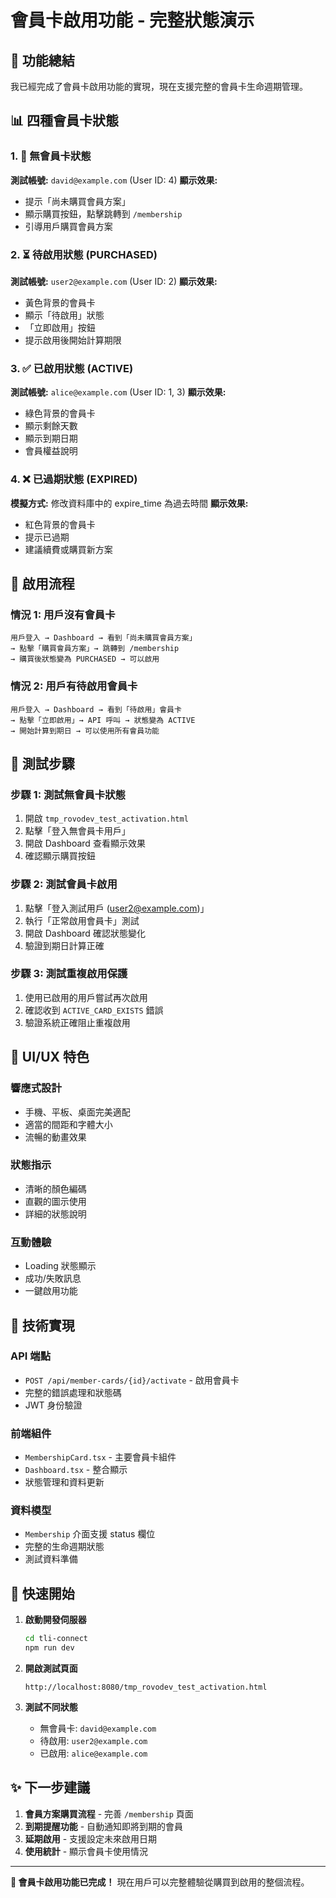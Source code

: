 # 會員卡啟用功能 - 完整狀態演示

## 🎯 功能總結

我已經完成了會員卡啟用功能的實現，現在支援完整的會員卡生命週期管理。

## 📊 四種會員卡狀態

### 1. 🚫 無會員卡狀態
**測試帳號:** `david@example.com` (User ID: 4)
**顯示效果:**
- 提示「尚未購買會員方案」
- 顯示購買按鈕，點擊跳轉到 `/membership`
- 引導用戶購買會員方案

### 2. ⏳ 待啟用狀態 (PURCHASED)
**測試帳號:** `user2@example.com` (User ID: 2)
**顯示效果:**
- 黃色背景的會員卡
- 顯示「待啟用」狀態
- 「立即啟用」按鈕
- 提示啟用後開始計算期限

### 3. ✅ 已啟用狀態 (ACTIVE)
**測試帳號:** `alice@example.com` (User ID: 1, 3)
**顯示效果:**
- 綠色背景的會員卡
- 顯示剩餘天數
- 顯示到期日期
- 會員權益說明

### 4. ❌ 已過期狀態 (EXPIRED)
**模擬方式:** 修改資料庫中的 expire_time 為過去時間
**顯示效果:**
- 紅色背景的會員卡
- 提示已過期
- 建議續費或購買新方案

## 🔄 啟用流程

### 情況 1: 用戶沒有會員卡
```
用戶登入 → Dashboard → 看到「尚未購買會員方案」
→ 點擊「購買會員方案」→ 跳轉到 /membership
→ 購買後狀態變為 PURCHASED → 可以啟用
```

### 情況 2: 用戶有待啟用會員卡
```
用戶登入 → Dashboard → 看到「待啟用」會員卡
→ 點擊「立即啟用」→ API 呼叫 → 狀態變為 ACTIVE
→ 開始計算到期日 → 可以使用所有會員功能
```

## 🧪 測試步驟

### 步驟 1: 測試無會員卡狀態
1. 開啟 `tmp_rovodev_test_activation.html`
2. 點擊「登入無會員卡用戶」
3. 開啟 Dashboard 查看顯示效果
4. 確認顯示購買按鈕

### 步驟 2: 測試會員卡啟用
1. 點擊「登入測試用戶 (user2@example.com)」
2. 執行「正常啟用會員卡」測試
3. 開啟 Dashboard 確認狀態變化
4. 驗證到期日計算正確

### 步驟 3: 測試重複啟用保護
1. 使用已啟用的用戶嘗試再次啟用
2. 確認收到 `ACTIVE_CARD_EXISTS` 錯誤
3. 驗證系統正確阻止重複啟用

## 🎨 UI/UX 特色

### 響應式設計
- 手機、平板、桌面完美適配
- 適當的間距和字體大小
- 流暢的動畫效果

### 狀態指示
- 清晰的顏色編碼
- 直觀的圖示使用
- 詳細的狀態說明

### 互動體驗
- Loading 狀態顯示
- 成功/失敗訊息
- 一鍵啟用功能

## 🔧 技術實現

### API 端點
- `POST /api/member-cards/{id}/activate` - 啟用會員卡
- 完整的錯誤處理和狀態碼
- JWT 身份驗證

### 前端組件
- `MembershipCard.tsx` - 主要會員卡組件
- `Dashboard.tsx` - 整合顯示
- 狀態管理和資料更新

### 資料模型
- `Membership` 介面支援 status 欄位
- 完整的生命週期狀態
- 測試資料準備

## 🚀 快速開始

1. **啟動開發伺服器**
   ```bash
   cd tli-connect
   npm run dev
   ```

2. **開啟測試頁面**
   ```
   http://localhost:8080/tmp_rovodev_test_activation.html
   ```

3. **測試不同狀態**
   - 無會員卡: `david@example.com`
   - 待啟用: `user2@example.com`
   - 已啟用: `alice@example.com`

## ✨ 下一步建議

1. **會員方案購買流程** - 完善 `/membership` 頁面
2. **到期提醒功能** - 自動通知即將到期的會員
3. **延期啟用** - 支援設定未來啟用日期
4. **使用統計** - 顯示會員卡使用情況

---

**🎉 會員卡啟用功能已完成！** 現在用戶可以完整體驗從購買到啟用的整個流程。